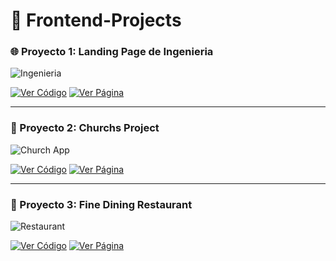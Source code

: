 # 🔗 Frontend-Projects
### 🌐 Proyecto 1: Landing Page de Ingenieria

![Ingenieria](https://i.ibb.co/8nZv22C7/ing.jpg)

[![Ver Código](https://img.shields.io/badge/Ver%20Código-blue?style=for-the-badge)](https://github.com/MrMoss12-cmd/ingenieria-ui)
[![Ver Página](https://img.shields.io/badge/Ver%20Página-green?style=for-the-badge)](https://hyhingenieria.netlify.app/)

---

### 🎨 Proyecto 2: Churchs Project

![Church App](https://i.ibb.co/jZqWcvbc/church.jpg)

[![Ver Código](https://img.shields.io/badge/Ver%20Código-blue?style=for-the-badge)](https://github.com/MrMoss12-cmd/church-ui/tree/main)
[![Ver Página](https://img.shields.io/badge/Ver%20Página-green?style=for-the-badge)](https://espiritudeadoracion2.netlify.app/)

---

### 📱 Proyecto 3: Fine Dining Restaurant

![Restaurant](https://i.ibb.co/VWfM2RDg/screen1.png)

[![Ver Código](https://img.shields.io/badge/Ver%20Código-blue?style=for-the-badge)](https://github.com/MrMoss12-cmd/restaurant-ui)
[![Ver Página](https://img.shields.io/badge/Ver%20Página-green?style=for-the-badge)](https://github.com/MrMoss12-cmd/restaurant-ui)
